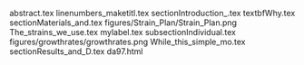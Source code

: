 abstract.tex
linenumbers_maketitl.tex
sectionIntroduction_.tex
textbfWhy.tex
sectionMaterials_and.tex
figures/Strain_Plan/Strain_Plan.png
The_strains_we_use.tex
mylabel.tex
subsectionIndividual.tex
figures/growthrates/growthrates.png
While_this_simple_mo.tex
sectionResults_and_D.tex
da97.html
